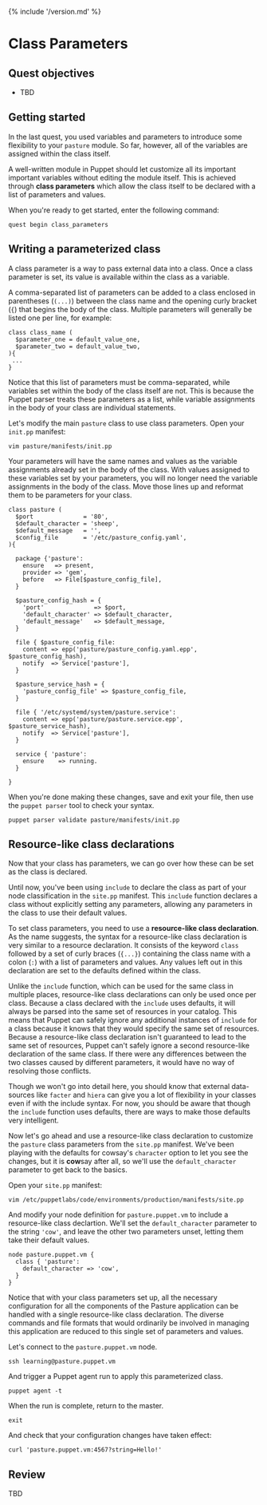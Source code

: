 {% include '/version.md' %}

# Class Parameters

## Quest objectives

- TBD

## Getting started

In the last quest, you used variables and parameters to introduce some
flexibility to your `pasture` module. So far, however, all of the variables
are assigned within the class itself.

A well-written module in Puppet should let customize all its important
important variables without editing the module itself. This is achieved through
**class parameters** which allow the class itself to be declared with a list
of parameters and values. 

When you're ready to get started, enter the following command:

    quest begin class_parameters

## Writing a parameterized class

A class parameter is a way to pass external data into a class. Once a class
parameter is set, its value is available within the class as a variable.

A comma-separated list of parameters can be added to a class enclosed in
parentheses (`(...)`) between the class name and the opening curly bracket
(`{`) that begins the body of the class. Multiple parameters will generally
be listed one per line, for example:

```puppet
class class_name (
  $parameter_one = default_value_one,
  $parameter_two = default_value_two,
){
 ...
}
```

Notice that this list of parameters must be comma-separated, while variables
set within the body of the class itself are not. This is because the Puppet
parser treats these parameters as a list, while variable assignments in the
body of your class are individual statements.

Let's modify the main `pasture` class to use class parameters. Open your
`init.pp` manifest:

    vim pasture/manifests/init.pp

Your parameters will have the same names and values as the variable assignments
already set in the body of the class. With values assigned to these variables
set by your parameters, you will no longer need the variable assignments in the
body of the class. Move those lines up and reformat them to be parameters for
your class.

```puppet
class pasture (
  $port              = '80',
  $default_character = 'sheep',
  $default_message   = '',
  $config_file       = '/etc/pasture_config.yaml',
){

  package {'pasture':
    ensure   => present,
    provider => 'gem',
    before   => File[$pasture_config_file],
  }

  $pasture_config_hash = {
    'port'              => $port,
    'default_character' => $default_character,
    'default_message'   => $default_message,
  }

  file { $pasture_config_file:
    content => epp('pasture/pasture_config.yaml.epp', $pasture_config_hash),
    notify  => Service['pasture'],
  }

  $pasture_service_hash = {
    'pasture_config_file' => $pasture_config_file,
  }

  file { '/etc/systemd/system/pasture.service':
    content => epp('pasture/pasture.service.epp', $pasture_service_hash),
    notify  => Service['pasture'],
  }

  service { 'pasture':
    ensure    => running.
  }

}
```

When you're done making these changes, save and exit your file, then use the
`puppet parser` tool to check your syntax.

    puppet parser validate pasture/manifests/init.pp

## Resource-like class declarations

Now that your class has parameters, we can go over how these can be set as the
class is declared.

Until now, you've been using `include` to declare the class as part of your
node classification in the `site.pp` manifest. This `include` function declares a
class without explicitly setting any parameters, allowing any parameters in the
class to use their default values.

To set class parameters, you need to use a **resource-like class declaration**.
As the name suggests, the syntax for a resource-like class declaration is very
similar to a resource declaration. It consists of the keyword `class` followed
by a set of curly braces (`{...}`) containing the class name with a colon (`:`)
with a list of parameters and values. Any values left out in this declaration
are set to the defaults defined within the class.

Unlike the `include` function, which can be used for the same class in multiple
places, resource-like class declarations can only be used once per class.
Because a class declared with the `include` uses defaults, it will always be
parsed into the same set of resources in your catalog. This means that Puppet
can safely ignore any additional instances of `include` for a class because it
knows that they would specify the same set of resources. Because a
resource-like class declaration isn't guaranteed to lead to the same set of
resources, Puppet can't safely ignore a second resource-like declaration of the
same class. If there were any differences between the two classes caused by
different parameters, it would have no way of resolving those conflicts.

Though we won't go into detail here, you should know that external data-sources
like `facter` and `hiera` can give you a lot of flexibility in your classes
even if with the include syntax. For now, you should be aware that though the
`include` function uses defaults, there are ways to make those defaults very
intelligent.

Now let's go ahead and use a resource-like class declaration to customize
the `pasture` class parameters from the `site.pp` manifest. We've been playing
with the defaults for cowsay's `character` option to let you see the changes,
but it is **cow**say after all, so we'll use the `default_character` parameter
to get back to the basics.

Open your `site.pp` manifest:

    vim /etc/puppetlabs/code/environments/production/manifests/site.pp

And modify your node definition for `pasture.puppet.vm` to include a
resource-like class declartion. We'll set the `default_character` parameter
to the string `'cow'`, and leave the other two parameters unset, letting them
take their default values.

```puppet
node pasture.puppet.vm {
  class { 'pasture':
    default_character => 'cow',
  }
}
```

Notice that with your class parameters set up, all the necessary configuration
for all the components of the Pasture application can be handled with a single
resource-like class declaration. The diverse commands and file formats that
would ordinarily be involved in managing this application are reduced to this
single set of parameters and values.

Let's connect to the `pasture.puppet.vm` node.

    ssh learning@pasture.puppet.vm

And trigger a Puppet agent run to apply this parameterized class.

    puppet agent -t

When the run is complete, return to the master.

    exit

And check that your configuration changes have taken effect:

    curl 'pasture.puppet.vm:4567?string=Hello!'

## Review

TBD
